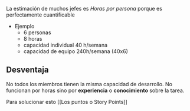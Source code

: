 La estimación de muchos jefes es *Horas por persona* porque es perfectamente cuantificable
-  Ejemplo 
	- 6 personas
	- 8 horas 
	- capacidad individual 40 h/semana
	- capacidad de equipo 240h/semana (40x6)

## Desventaja

No todos los miembros tienen la misma capacidad de desarrollo. No funcionan por horas sino por **experiencia** o **conocimiento** sobre la tarea.

Para solucionar esto [[Los puntos o Story Points]]